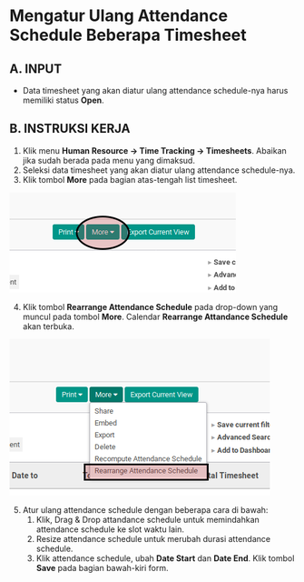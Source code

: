 # Mengatur Ulang Attendance Schedule Beberapa Timesheet

## A. INPUT

* Data timesheet yang akan diatur ulang attendance schedule-nya harus memiliki status **Open**.

## B. INSTRUKSI KERJA

1. Klik menu **Human Resource -> Time Tracking -> Timesheets**. Abaikan jika sudah berada pada menu yang dimaksud.
2. Seleksi data timesheet yang akan diatur ulang attendance schedule-nya.
3. Klik tombol **More** pada bagian atas-tengah list timesheet.

![](../../img/timesheet/tombol-more.png)

4. Klik tombol **Rearrange Attendance Schedule** pada drop-down yang muncul pada tombol **More**. Calendar **Rearrange Attandance Schedule** akan terbuka.

![](../../img/timesheet/tombol-more-rearrange.png)

5. Atur ulang attendance schedule dengan beberapa cara di bawah:
    1. Klik, Drag & Drop attandance schedule untuk memindahkan attendance schedule ke slot waktu lain.
    2. Resize attendance schedule untuk merubah durasi attendance schedule.
    3. Klik attendance schedule, ubah **Date Start** dan **Date End**. Klik tombol **Save** pada bagian bawah-kiri form.
